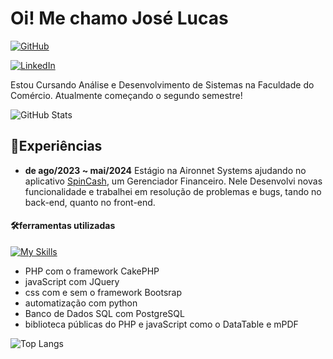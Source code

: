 
# Oi! Me chamo José Lucas
[![GitHub](https://img.shields.io/badge/GitHub-0097B5?style=for-the-badge&logo=github&logoColor=white)](https://github.com/llucasbezerra)
 
[![LinkedIn](https://img.shields.io/badge/linkedin-%230097B5.svg?style=for-the-badge&logo=linkedin&logoColor=white)](https://www.linkedin.com/in/jlucasbezerra/)

Estou Cursando Análise e Desenvolvimento de Sistemas na Faculdade do Comércio. Atualmente começando o segundo semestre!

![GitHub Stats](https://github-readme-stats.vercel.app/api?username=llucasbezerra&locale=pt-br&show_icons=true&include_all_commits=true&count_private=true&\&rank_icon=github)
## 💼Experiências
- **de ago/2023 ~ mai/2024**
Estágio na Aironnet Systems ajudando no aplicativo [SpinCash](https://spincash.com.br/), um Gerenciador Financeiro. Nele Desenvolvi novas funcionalidade e trabalhei em resolução de problemas e bugs, tando no back-end, quanto no front-end.
#### 🛠️ferramentas utilizadas
[![My Skills](https://skillicons.dev/icons?i=js,html,css,php,py,jquery,bootstrap,github)](https://skillicons.dev)
- PHP com o framework CakePHP
- javaScript com JQuery
- css com e sem o framework Bootsrap
- automatização com python
- Banco de Dados SQL com PostgreSQL
- biblioteca públicas do PHP e javaScript como o DataTable e mPDF

![Top Langs](https://github-readme-stats-git-masterrstaa-rickstaa.vercel.app/api/top-langs/?username=llucasbezerra&layout=compact&bg_color=0097B5&border_color=30A3DC&title_color=fff&text_color=FFF)
